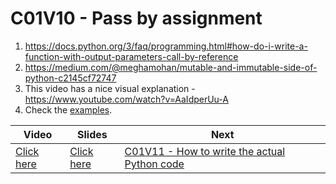 # C01V10 - Pass by assignment

1. <https://docs.python.org/3/faq/programming.html#how-do-i-write-a-function-with-output-parameters-call-by-reference>
1. <https://medium.com/@meghamohan/mutable-and-immutable-side-of-python-c2145cf72747>
1. This video has a nice visual explanation - <https://www.youtube.com/watch?v=AaIdperUu-A>
1. Check the [examples](./examples.py).

| Video                                      | Slides                                                                                                             | Next          |
|--------------------------------------------|--------------------------------------------------------------------------------------------------------------------|---------------|
| [Click here](https://youtu.be/A9gtsfGgjvI) | [Click here](https://docs.google.com/presentation/d/1dEQ7LCp9DSC3v9xuJ0e-OrjM2ZGFQygPTmTfqq4VCZ0/edit?usp=sharing) | [C01V11 - How to write the actual Python code](../11-C01V11/) |
